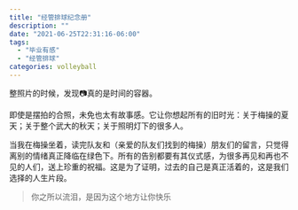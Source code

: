 ```yaml
---
title: "经管排球纪念册"
description: ""
date: "2021-06-25T22:31:16-06:00"
tags: 
  - "毕业有感"
  - "经管排球"
categories: volleyball
---
```

整照片的时候，发现📷真的是时间的容器。

即使是摆拍的合照，未免也太有故事感。它让你想起所有的旧时光：关于梅操的夏天；关于整个武大的秋天；关于照明灯下的很多人。

当我在梅操坐着，读完队友和（亲爱的队友们找到的梅操）朋友们的留言，只觉得离别的情绪真正降临在绿色下。所有的告别都要有其仪式感，为很多再见和再也不见的人们，送上珍重的祝福。这是为了证明，过去的自己是真正活着的，这是我们选择的人生片段。

>你之所以流泪，是因为这个地方让你快乐  